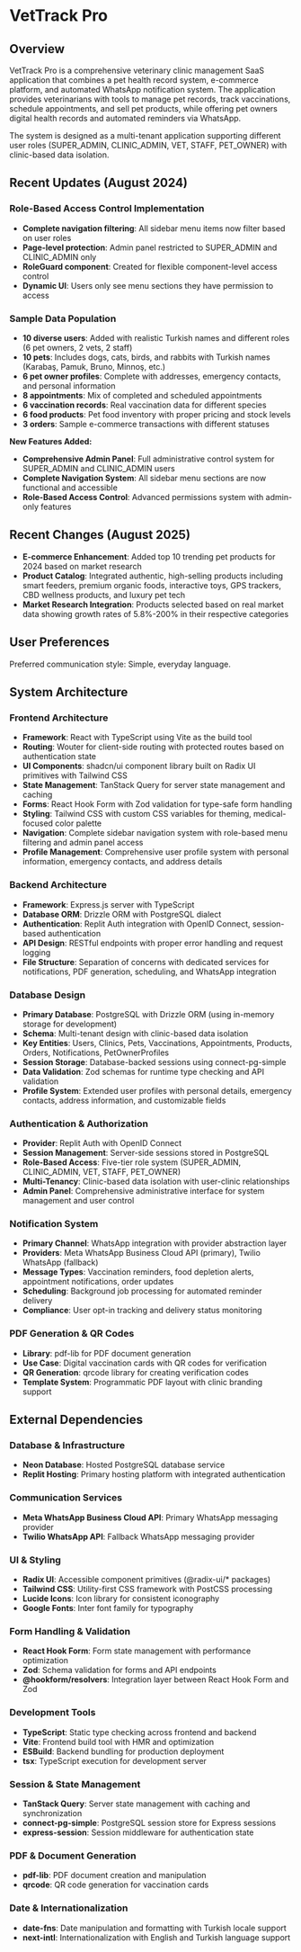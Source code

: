 # VetTrack Pro

## Overview

VetTrack Pro is a comprehensive veterinary clinic management SaaS application that combines a pet health record system, e-commerce platform, and automated WhatsApp notification system. The application provides veterinarians with tools to manage pet records, track vaccinations, schedule appointments, and sell pet products, while offering pet owners digital health records and automated reminders via WhatsApp.

The system is designed as a multi-tenant application supporting different user roles (SUPER_ADMIN, CLINIC_ADMIN, VET, STAFF, PET_OWNER) with clinic-based data isolation.

## Recent Updates (August 2024)

### Role-Based Access Control Implementation
- **Complete navigation filtering**: All sidebar menu items now filter based on user roles
- **Page-level protection**: Admin panel restricted to SUPER_ADMIN and CLINIC_ADMIN only
- **RoleGuard component**: Created for flexible component-level access control
- **Dynamic UI**: Users only see menu sections they have permission to access

### Sample Data Population
- **10 diverse users**: Added with realistic Turkish names and different roles (6 pet owners, 2 vets, 2 staff)
- **10 pets**: Includes dogs, cats, birds, and rabbits with Turkish names (Karabaş, Pamuk, Bruno, Minnoş, etc.)
- **6 pet owner profiles**: Complete with addresses, emergency contacts, and personal information
- **8 appointments**: Mix of completed and scheduled appointments
- **6 vaccination records**: Real vaccination data for different species
- **6 food products**: Pet food inventory with proper pricing and stock levels
- **3 orders**: Sample e-commerce transactions with different statuses

**New Features Added:**
- **Comprehensive Admin Panel**: Full administrative control system for SUPER_ADMIN and CLINIC_ADMIN users
- **Complete Navigation System**: All sidebar menu sections are now functional and accessible
- **Role-Based Access Control**: Advanced permissions system with admin-only features 

## Recent Changes (August 2025)
- **E-commerce Enhancement**: Added top 10 trending pet products for 2024 based on market research
- **Product Catalog**: Integrated authentic, high-selling products including smart feeders, premium organic foods, interactive toys, GPS trackers, CBD wellness products, and luxury pet tech
- **Market Research Integration**: Products selected based on real market data showing growth rates of 5.8%-200% in their respective categories

## User Preferences

Preferred communication style: Simple, everyday language.

## System Architecture

### Frontend Architecture
- **Framework**: React with TypeScript using Vite as the build tool
- **Routing**: Wouter for client-side routing with protected routes based on authentication state
- **UI Components**: shadcn/ui component library built on Radix UI primitives with Tailwind CSS
- **State Management**: TanStack Query for server state management and caching
- **Forms**: React Hook Form with Zod validation for type-safe form handling
- **Styling**: Tailwind CSS with custom CSS variables for theming, medical-focused color palette
- **Navigation**: Complete sidebar navigation system with role-based menu filtering and admin panel access
- **Profile Management**: Comprehensive user profile system with personal information, emergency contacts, and address details

### Backend Architecture
- **Framework**: Express.js server with TypeScript
- **Database ORM**: Drizzle ORM with PostgreSQL dialect
- **Authentication**: Replit Auth integration with OpenID Connect, session-based authentication
- **API Design**: RESTful endpoints with proper error handling and request logging
- **File Structure**: Separation of concerns with dedicated services for notifications, PDF generation, scheduling, and WhatsApp integration

### Database Design
- **Primary Database**: PostgreSQL with Drizzle ORM (using in-memory storage for development)
- **Schema**: Multi-tenant design with clinic-based data isolation
- **Key Entities**: Users, Clinics, Pets, Vaccinations, Appointments, Products, Orders, Notifications, PetOwnerProfiles
- **Session Storage**: Database-backed sessions using connect-pg-simple
- **Data Validation**: Zod schemas for runtime type checking and API validation
- **Profile System**: Extended user profiles with personal details, emergency contacts, address information, and customizable fields

### Authentication & Authorization
- **Provider**: Replit Auth with OpenID Connect
- **Session Management**: Server-side sessions stored in PostgreSQL
- **Role-Based Access**: Five-tier role system (SUPER_ADMIN, CLINIC_ADMIN, VET, STAFF, PET_OWNER)
- **Multi-Tenancy**: Clinic-based data isolation with user-clinic relationships
- **Admin Panel**: Comprehensive administrative interface for system management and user control

### Notification System
- **Primary Channel**: WhatsApp integration with provider abstraction layer
- **Providers**: Meta WhatsApp Business Cloud API (primary), Twilio WhatsApp (fallback)
- **Message Types**: Vaccination reminders, food depletion alerts, appointment notifications, order updates
- **Scheduling**: Background job processing for automated reminder delivery
- **Compliance**: User opt-in tracking and delivery status monitoring

### PDF Generation & QR Codes
- **Library**: pdf-lib for PDF document generation
- **Use Case**: Digital vaccination cards with QR codes for verification
- **QR Generation**: qrcode library for creating verification codes
- **Template System**: Programmatic PDF layout with clinic branding support

## External Dependencies

### Database & Infrastructure
- **Neon Database**: Hosted PostgreSQL database service
- **Replit Hosting**: Primary hosting platform with integrated authentication

### Communication Services
- **Meta WhatsApp Business Cloud API**: Primary WhatsApp messaging provider
- **Twilio WhatsApp API**: Fallback WhatsApp messaging provider

### UI & Styling
- **Radix UI**: Accessible component primitives (@radix-ui/* packages)
- **Tailwind CSS**: Utility-first CSS framework with PostCSS processing
- **Lucide Icons**: Icon library for consistent iconography
- **Google Fonts**: Inter font family for typography

### Form Handling & Validation
- **React Hook Form**: Form state management with performance optimization
- **Zod**: Schema validation for forms and API endpoints
- **@hookform/resolvers**: Integration layer between React Hook Form and Zod

### Development Tools
- **TypeScript**: Static type checking across frontend and backend
- **Vite**: Frontend build tool with HMR and optimization
- **ESBuild**: Backend bundling for production deployment
- **tsx**: TypeScript execution for development server

### Session & State Management
- **TanStack Query**: Server state management with caching and synchronization
- **connect-pg-simple**: PostgreSQL session store for Express sessions
- **express-session**: Session middleware for authentication state

### PDF & Document Generation
- **pdf-lib**: PDF document creation and manipulation
- **qrcode**: QR code generation for vaccination cards

### Date & Internationalization
- **date-fns**: Date manipulation and formatting with Turkish locale support
- **next-intl**: Internationalization with English and Turkish language support